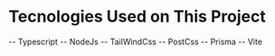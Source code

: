 # Tecnologies Used on This Project
-- Typescript
-- NodeJs
-- TailWindCss
-- PostCss
-- Prisma
-- Vite